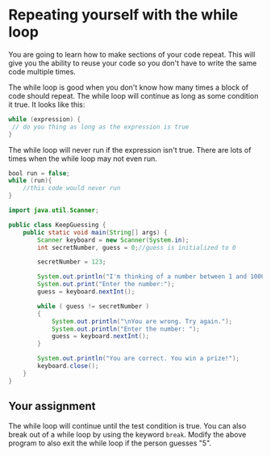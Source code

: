 # Repeating yourself with the while loop

You are going to learn how to make sections of your code repeat. This will give you the ability to reuse your code so you don't have to write the same code multiple times.

The while loop is good when you don't know how many times a block of code should repeat. The while loop will continue as long as some condition it true. It looks like this:

```java
while (expression) {
 // do you thing as long as the expression is true
}
```

The while loop will never run if the expression isn't true. There are lots of times when the while loop may not even run.

```java
bool run = false;
while (run){
    //this code would never run
}
```

```java
import java.util.Scanner;

public class KeepGuessing {
    public static void main(String[] args) {
        Scanner keyboard = new Scanner(System.in);
        int secretNumber, guess = 0;//guess is initialized to 0

        secretNumber = 123;

        System.out.println("I'm thinking of a number between 1 and 1000");
        System.out.print("Enter the number:");
        guess = keyboard.nextInt();

        while ( guess != secretNumber )
        {
            System.out.println("\nYou are wrong. Try again.");
            System.out.println("Enter the number: ");
            guess = keyboard.nextInt();
        }

        System.out.println("You are correct. You win a prize!");
        keyboard.close();
    }
}
```

## Your assignment

The while loop will continue until the test condition is true. You can also break out of a while loop by using the keyword `break`. Modify the above program to also exit the while loop if the person guesses "5".


